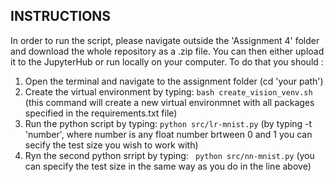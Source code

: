 ## INSTRUCTIONS ## 

In order to run the script, please navigate outside the 'Assignment 4' folder and download the whole repository as a .zip file. You can then either upload it to the JupyterHub or run locally on your computer. To do that you should :

1. Open the terminal and navigate to the assignment folder (cd 'your path')
2. Create the virtual environment by typing: ``` bash create_vision_venv.sh ``` (this command will create a new virtual environmnet with all packages specified in the requirements.txt file)
3. Run the python script by typing: ``` python src/lr-mnist.py ``` (by typing -t 'number', where number is any float number brtween 0 and 1 you can secify the test size you wish to work with) 
4. Ryn the second python srript by typing: ``` python src/nn-mnist.py``` (you can specify the test size in the same way as you do in the line above)
